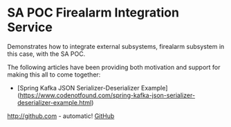 # SA POC Firealarm Integration Service

Demonstrates how to integrate external subsystems, firealarm subsystem in this case, with the SA POC.

The following articles have been providing both motivation and support for making this all to come together:
* [Spring Kafka JSON Serializer-Deserializer Example] (https://www.codenotfound.com/spring-kafka-json-serializer-deserializer-example.html)

http://github.com - automatic!
[GitHub](http://github.com)